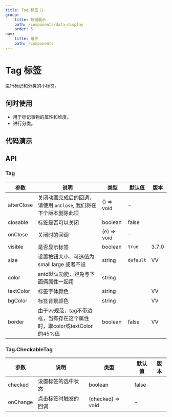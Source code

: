 ```yaml
---
title: Tag 标签 🐤
group:
    title: 数据展示
    path: /components/data-display
    order: 5
nav:
    title: 组件
    path: /components
---
```


# Tag 标签

进行标记和分类的小标签。

## 何时使用

- 用于标记事物的属性和维度。
- 进行分类。

## 代码演示

<div class='waterfall'>
    <code src="./demos/basic.jsx"></code>
    <code src="./demos/colorful.jsx"></code>
    <code src="./demos/colorful-inverse.jsx"></code>
    <code src="./demos/control.jsx"></code>
    <code src="./demos/customize.jsx"></code>
    <code src="./demos/checkable.jsx"></code>
    <code src="./demos/hot-tags.jsx"></code>
    <code src="./demos/controlled.jsx"></code>
    <code src="./demos/animation.jsx"></code>
    <code src="./demos/icon.jsx"></code>
    <code src="./demos/status.jsx"></code>
</div>

## API

### Tag

| 参数 | 说明 | 类型 | 默认值 | 版本 |
| --- | --- | --- | --- | --- |
| afterClose | 关闭动画完成后的回调，请使用 `onClose`, 我们将在下个版本删除此项 | () => void | - |  |
| closable | 标签是否可以关闭 | boolean | false |  |
| onClose | 关闭时的回调 | (e) => void | - |  |
| visible | 是否显示标签 | boolean | `true` | 3.7.0 |
| size | 设置按钮大小，可选值为 small large 或者不设  | string | `default` | VV |
| color | antd默认功能，避免与下面俩属性一起用  | string |  |  |
| textColor | 标签字体颜色  | string |  | VV |
| bgColor | 标签背景颜色  | string |  | VV |
| border | 由于vv规范，tag不带边框，当有存在这个属性时，取color或textColor 的45%值  | boolean | false | VV |

### Tag.CheckableTag

| 参数     | 说明                 | 类型              | 默认值 | 版本 |
| -------- | -------------------- | ----------------- | ------ | ---- |
| checked  | 设置标签的选中状态   | boolean           | false  |      |
| onChange | 点击标签时触发的回调 | (checked) => void | -      |      |
